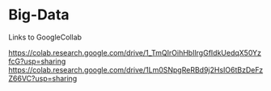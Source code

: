 # Big-Data

Links to GoogleCollab

https://colab.research.google.com/drive/1_TmQIrOihHbIlrgGfIdkUedqX50YzfcG?usp=sharing 
<br>
https://colab.research.google.com/drive/1Lm0SNpgReRBd9j2HsIO6tBzDeFzZ66VC?usp=sharing
